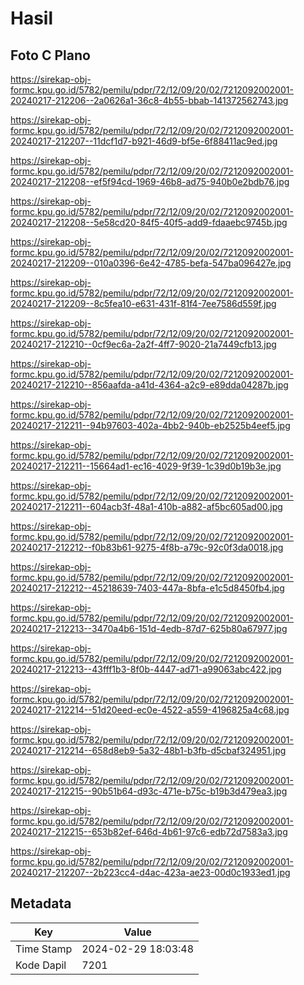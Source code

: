 # Hasil

## Foto C Plano

https://sirekap-obj-formc.kpu.go.id/5782/pemilu/pdpr/72/12/09/20/02/7212092002001-20240217-212206--2a0626a1-36c8-4b55-bbab-141372562743.jpg

https://sirekap-obj-formc.kpu.go.id/5782/pemilu/pdpr/72/12/09/20/02/7212092002001-20240217-212207--11dcf1d7-b921-46d9-bf5e-6f88411ac9ed.jpg

https://sirekap-obj-formc.kpu.go.id/5782/pemilu/pdpr/72/12/09/20/02/7212092002001-20240217-212208--ef5f94cd-1969-46b8-ad75-940b0e2bdb76.jpg

https://sirekap-obj-formc.kpu.go.id/5782/pemilu/pdpr/72/12/09/20/02/7212092002001-20240217-212208--5e58cd20-84f5-40f5-add9-fdaaebc9745b.jpg

https://sirekap-obj-formc.kpu.go.id/5782/pemilu/pdpr/72/12/09/20/02/7212092002001-20240217-212209--010a0396-6e42-4785-befa-547ba096427e.jpg

https://sirekap-obj-formc.kpu.go.id/5782/pemilu/pdpr/72/12/09/20/02/7212092002001-20240217-212209--8c5fea10-e631-431f-81f4-7ee7586d559f.jpg

https://sirekap-obj-formc.kpu.go.id/5782/pemilu/pdpr/72/12/09/20/02/7212092002001-20240217-212210--0cf9ec6a-2a2f-4ff7-9020-21a7449cfb13.jpg

https://sirekap-obj-formc.kpu.go.id/5782/pemilu/pdpr/72/12/09/20/02/7212092002001-20240217-212210--856aafda-a41d-4364-a2c9-e89dda04287b.jpg

https://sirekap-obj-formc.kpu.go.id/5782/pemilu/pdpr/72/12/09/20/02/7212092002001-20240217-212211--94b97603-402a-4bb2-940b-eb2525b4eef5.jpg

https://sirekap-obj-formc.kpu.go.id/5782/pemilu/pdpr/72/12/09/20/02/7212092002001-20240217-212211--15664ad1-ec16-4029-9f39-1c39d0b19b3e.jpg

https://sirekap-obj-formc.kpu.go.id/5782/pemilu/pdpr/72/12/09/20/02/7212092002001-20240217-212211--604acb3f-48a1-410b-a882-af5bc605ad00.jpg

https://sirekap-obj-formc.kpu.go.id/5782/pemilu/pdpr/72/12/09/20/02/7212092002001-20240217-212212--f0b83b61-9275-4f8b-a79c-92c0f3da0018.jpg

https://sirekap-obj-formc.kpu.go.id/5782/pemilu/pdpr/72/12/09/20/02/7212092002001-20240217-212212--45218639-7403-447a-8bfa-e1c5d8450fb4.jpg

https://sirekap-obj-formc.kpu.go.id/5782/pemilu/pdpr/72/12/09/20/02/7212092002001-20240217-212213--3470a4b6-151d-4edb-87d7-625b80a67977.jpg

https://sirekap-obj-formc.kpu.go.id/5782/pemilu/pdpr/72/12/09/20/02/7212092002001-20240217-212213--43fff1b3-8f0b-4447-ad71-a99063abc422.jpg

https://sirekap-obj-formc.kpu.go.id/5782/pemilu/pdpr/72/12/09/20/02/7212092002001-20240217-212214--51d20eed-ec0e-4522-a559-4196825a4c68.jpg

https://sirekap-obj-formc.kpu.go.id/5782/pemilu/pdpr/72/12/09/20/02/7212092002001-20240217-212214--658d8eb9-5a32-48b1-b3fb-d5cbaf324951.jpg

https://sirekap-obj-formc.kpu.go.id/5782/pemilu/pdpr/72/12/09/20/02/7212092002001-20240217-212215--90b51b64-d93c-471e-b75c-b19b3d479ea3.jpg

https://sirekap-obj-formc.kpu.go.id/5782/pemilu/pdpr/72/12/09/20/02/7212092002001-20240217-212215--653b82ef-646d-4b61-97c6-edb72d7583a3.jpg

https://sirekap-obj-formc.kpu.go.id/5782/pemilu/pdpr/72/12/09/20/02/7212092002001-20240217-212207--2b223cc4-d4ac-423a-ae23-00d0c1933ed1.jpg


## Metadata

| Key        | Value               |
| ---------- | ------------------- |
| Time Stamp | 2024-02-29 18:03:48 |
| Kode Dapil | 7201                |



